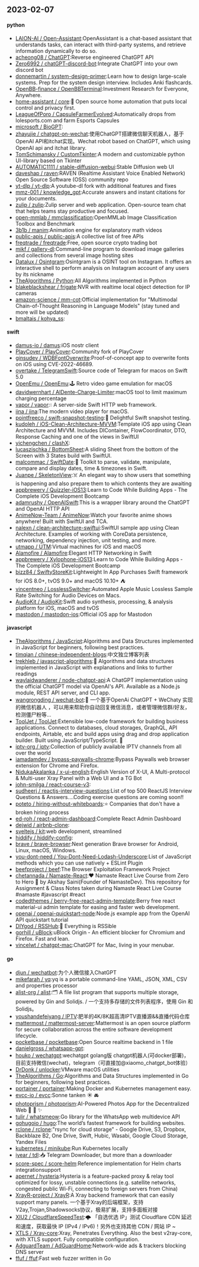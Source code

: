 ## 2023-02-07

#### python
* [LAION-AI / Open-Assistant](https://github.com/LAION-AI/Open-Assistant):OpenAssistant is a chat-based assistant that understands tasks, can interact with third-party systems, and retrieve information dynamically to do so.
* [acheong08 / ChatGPT](https://github.com/acheong08/ChatGPT):Reverse engineered ChatGPT API
* [Zero6992 / chatGPT-discord-bot](https://github.com/Zero6992/chatGPT-discord-bot):Integrate ChatGPT into your own discord bot
* [donnemartin / system-design-primer](https://github.com/donnemartin/system-design-primer):Learn how to design large-scale systems. Prep for the system design interview. Includes Anki flashcards.
* [OpenBB-finance / OpenBBTerminal](https://github.com/OpenBB-finance/OpenBBTerminal):Investment Research for Everyone, Anywhere.
* [home-assistant / core](https://github.com/home-assistant/core):🏡
Open source home automation that puts local control and privacy first.
* [LeagueOfPoro / CapsuleFarmerEvolved](https://github.com/LeagueOfPoro/CapsuleFarmerEvolved):Automatically drops from lolesports.com and farm Esports Capsules
* [microsoft / BioGPT](https://github.com/microsoft/BioGPT):
* [zhayujie / chatgpt-on-wechat](https://github.com/zhayujie/chatgpt-on-wechat):使用ChatGPT搭建微信聊天机器人，基于OpenAI API和itchat实现。Wechat robot based on ChatGPT, which using OpenAI api and itchat library.
* [TomSchimansky / CustomTkinter](https://github.com/TomSchimansky/CustomTkinter):A modern and customizable python UI-library based on Tkinter
* [AUTOMATIC1111 / stable-diffusion-webui](https://github.com/AUTOMATIC1111/stable-diffusion-webui):Stable Diffusion web UI
* [daveshap / raven](https://github.com/daveshap/raven):RAVEN (Realtime Assistant Voice Enabled Network) Open Source Software (OSS) community repo
* [yt-dlp / yt-dlp](https://github.com/yt-dlp/yt-dlp):A youtube-dl fork with additional features and fixes
* [mmz-001 / knowledge_gpt](https://github.com/mmz-001/knowledge_gpt):Accurate answers and instant citations for your documents.
* [zulip / zulip](https://github.com/zulip/zulip):Zulip server and web application. Open-source team chat that helps teams stay productive and focused.
* [open-mmlab / mmclassification](https://github.com/open-mmlab/mmclassification):OpenMMLab Image Classification Toolbox and Benchmark
* [3b1b / manim](https://github.com/3b1b/manim):Animation engine for explanatory math videos
* [public-apis / public-apis](https://github.com/public-apis/public-apis):A collective list of free APIs
* [freqtrade / freqtrade](https://github.com/freqtrade/freqtrade):Free, open source crypto trading bot
* [mikf / gallery-dl](https://github.com/mikf/gallery-dl):Command-line program to download image galleries and collections from several image hosting sites
* [Datalux / Osintgram](https://github.com/Datalux/Osintgram):Osintgram is a OSINT tool on Instagram. It offers an interactive shell to perform analysis on Instagram account of any users by its nickname
* [TheAlgorithms / Python](https://github.com/TheAlgorithms/Python):All Algorithms implemented in Python
* [blakeblackshear / frigate](https://github.com/blakeblackshear/frigate):NVR with realtime local object detection for IP cameras
* [amazon-science / mm-cot](https://github.com/amazon-science/mm-cot):Official implementation for "Multimodal Chain-of-Thought Reasoning in Language Models" (stay tuned and more will be updated)
* [bmaltais / kohya_ss](https://github.com/bmaltais/kohya_ss):

#### swift
* [damus-io / damus](https://github.com/damus-io/damus):iOS nostr client
* [PlayCover / PlayCover](https://github.com/PlayCover/PlayCover):Community fork of PlayCover
* [ginsudev / WDBFontOverwrite](https://github.com/ginsudev/WDBFontOverwrite):Proof-of-concept app to overwrite fonts on iOS using CVE-2022-46689.
* [overtake / TelegramSwift](https://github.com/overtake/TelegramSwift):Source code of Telegram for macos on Swift 5.0
* [OpenEmu / OpenEmu](https://github.com/OpenEmu/OpenEmu):🕹
Retro video game emulation for macOS
* [davidwernhart / AlDente-Charge-Limiter](https://github.com/davidwernhart/AlDente-Charge-Limiter):macOS tool to limit maximum charging percentage
* [vapor / vapor](https://github.com/vapor/vapor):💧
A server-side Swift HTTP web framework.
* [iina / iina](https://github.com/iina/iina):The modern video player for macOS.
* [pointfreeco / swift-snapshot-testing](https://github.com/pointfreeco/swift-snapshot-testing):📸
Delightful Swift snapshot testing.
* [kudoleh / iOS-Clean-Architecture-MVVM](https://github.com/kudoleh/iOS-Clean-Architecture-MVVM):Template iOS app using Clean Architecture and MVVM. Includes DIContainer, FlowCoordinator, DTO, Response Caching and one of the views in SwiftUI
* [yichengchen / clashX](https://github.com/yichengchen/clashX):
* [lucaszischka / BottomSheet](https://github.com/lucaszischka/BottomSheet):A sliding Sheet from the bottom of the Screen with 3 States build with SwiftUI.
* [malcommac / SwiftDate](https://github.com/malcommac/SwiftDate):🐔
Toolkit to parse, validate, manipulate, compare and display dates, time & timezones in Swift.
* [Juanpe / SkeletonView](https://github.com/Juanpe/SkeletonView):☠️
An elegant way to show users that something is happening and also prepare them to which contents they are awaiting
* [appbrewery / Quizzler-iOS13](https://github.com/appbrewery/Quizzler-iOS13):Learn to Code While Building Apps - The Complete iOS Development Bootcamp
* [adamrushy / OpenAISwift](https://github.com/adamrushy/OpenAISwift):This is a wrapper library around the ChatGPT and OpenAI HTTP API
* [AnimeNow-Team / AnimeNow](https://github.com/AnimeNow-Team/AnimeNow):Watch your favorite anime shows anywhere! Built with SwiftUI and TCA.
* [nalexn / clean-architecture-swiftui](https://github.com/nalexn/clean-architecture-swiftui):SwiftUI sample app using Clean Architecture. Examples of working with CoreData persistence, networking, dependency injection, unit testing, and more.
* [utmapp / UTM](https://github.com/utmapp/UTM):Virtual machines for iOS and macOS
* [Alamofire / Alamofire](https://github.com/Alamofire/Alamofire):Elegant HTTP Networking in Swift
* [appbrewery / Xylophone-iOS13](https://github.com/appbrewery/Xylophone-iOS13):Learn to Code While Building Apps - The Complete iOS Development Bootcamp
* [bizz84 / SwiftyStoreKit](https://github.com/bizz84/SwiftyStoreKit):Lightweight In App Purchases Swift framework for iOS 8.0+, tvOS 9.0+ and macOS 10.10+
⛺
* [vincentneo / LosslessSwitcher](https://github.com/vincentneo/LosslessSwitcher):Automated Apple Music Lossless Sample Rate Switching for Audio Devices on Macs.
* [AudioKit / AudioKit](https://github.com/AudioKit/AudioKit):Swift audio synthesis, processing, & analysis platform for iOS, macOS and tvOS
* [mastodon / mastodon-ios](https://github.com/mastodon/mastodon-ios):Official iOS app for Mastodon

#### javascript
* [TheAlgorithms / JavaScript](https://github.com/TheAlgorithms/JavaScript):Algorithms and Data Structures implemented in JavaScript for beginners, following best practices.
* [timqian / chinese-independent-blogs](https://github.com/timqian/chinese-independent-blogs):中文独立博客列表
* [trekhleb / javascript-algorithms](https://github.com/trekhleb/javascript-algorithms):📝
Algorithms and data structures implemented in JavaScript with explanations and links to further readings
* [waylaidwanderer / node-chatgpt-api](https://github.com/waylaidwanderer/node-chatgpt-api):A ChatGPT implementation using the official ChatGPT model via OpenAI's API. Available as a Node.js module, REST API server, and CLI app.
* [wangrongding / wechat-bot](https://github.com/wangrongding/wechat-bot):🤖
一个基于OpenAi ChatGPT + WeChaty 实现的微信机器人 ，可以用来帮助你自动回复微信消息，或者管理微信群/好友，检测僵尸粉等...
* [ToolJet / ToolJet](https://github.com/ToolJet/ToolJet):Extensible low-code framework for building business applications. Connect to databases, cloud storages, GraphQL, API endpoints, Airtable, etc and build apps using drag and drop application builder. Built using JavaScript/TypeScript.
🚀
* [iptv-org / iptv](https://github.com/iptv-org/iptv):Collection of publicly available IPTV channels from all over the world
* [iamadamdev / bypass-paywalls-chrome](https://github.com/iamadamdev/bypass-paywalls-chrome):Bypass Paywalls web browser extension for Chrome and Firefox.
* [NidukaAkalanka / x-ui-english](https://github.com/NidukaAkalanka/x-ui-english):English Version of X-UI, A Multi-protocol & Multi-user Xray Panel with a Web UI and a TG Bot
* [john-smilga / react-course-v3](https://github.com/john-smilga/react-course-v3):
* [sudheerj / reactjs-interview-questions](https://github.com/sudheerj/reactjs-interview-questions):List of top 500 ReactJS Interview Questions & Answers....Coding exercise questions are coming soon!!
* [poteto / hiring-without-whiteboards](https://github.com/poteto/hiring-without-whiteboards):⭐️
Companies that don't have a broken hiring process
* [ed-roh / react-admin-dashboard](https://github.com/ed-roh/react-admin-dashboard):Complete React Admin Dashboard
* [dejwid / airbnb-clone](https://github.com/dejwid/airbnb-clone):
* [sveltejs / kit](https://github.com/sveltejs/kit):web development, streamlined
* [hiddify / hiddify-config](https://github.com/hiddify/hiddify-config):
* [brave / brave-browser](https://github.com/brave/brave-browser):Next generation Brave browser for Android, Linux, macOS, Windows.
* [you-dont-need / You-Dont-Need-Lodash-Underscore](https://github.com/you-dont-need/You-Dont-Need-Lodash-Underscore):List of JavaScript methods which you can use natively + ESLint Plugin
* [beefproject / beef](https://github.com/beefproject/beef):The Browser Exploitation Framework Project
* [chetannada / Namaste-React](https://github.com/chetannada/Namaste-React):❤
Namaste React Live Course from Zero to Hero
🚀
by Akshay Saini(Founder of NamasteDev). This repository for Assignment & Class Notes taken during Namaste React Live Course #namaste #javascript #react
* [codedthemes / berry-free-react-admin-template](https://github.com/codedthemes/berry-free-react-admin-template):Berry free react material-ui admin template for easing and faster web development.
* [openai / openai-quickstart-node](https://github.com/openai/openai-quickstart-node):Node.js example app from the OpenAI API quickstart tutorial
* [DIYgod / RSSHub](https://github.com/DIYgod/RSSHub):🍰
Everything is RSSible
* [gorhill / uBlock](https://github.com/gorhill/uBlock):uBlock Origin - An efficient blocker for Chromium and Firefox. Fast and lean.
* [vincelwt / chatgpt-mac](https://github.com/vincelwt/chatgpt-mac):ChatGPT for Mac, living in your menubar.

#### go
* [djun / wechatbot](https://github.com/djun/wechatbot):为个人微信接入ChatGPT
* [mikefarah / yq](https://github.com/mikefarah/yq):yq is a portable command-line YAML, JSON, XML, CSV and properties processor
* [alist-org / alist](https://github.com/alist-org/alist):🗂️
A file list program that supports multiple storage, powered by Gin and Solidjs. / 一个支持多存储的文件列表程序，使用 Gin 和 Solidjs。
* [youshandefeiyang / IPTV](https://github.com/youshandefeiyang/IPTV):肥羊的4K/8K超高清IPTV直播源&&直播代码仓库
* [mattermost / mattermost-server](https://github.com/mattermost/mattermost-server):Mattermost is an open source platform for secure collaboration across the entire software development lifecycle.
* [pocketbase / pocketbase](https://github.com/pocketbase/pocketbase):Open Source realtime backend in 1 file
* [danielgross / whatsapp-gpt](https://github.com/danielgross/whatsapp-gpt):
* [houko / wechatgpt](https://github.com/houko/wechatgpt):wechatgpt golang版 chatgpt机器人(可docker部署)，目前支持微信(wechat)，telegram（可直接加@xiaomo_chatgpt_bot体验）
* [DrDonk / unlocker](https://github.com/DrDonk/unlocker):VMware macOS utilities
* [TheAlgorithms / Go](https://github.com/TheAlgorithms/Go):Algorithms and Data Structures implemented in Go for beginners, following best practices.
* [portainer / portainer](https://github.com/portainer/portainer):Making Docker and Kubernetes management easy.
* [evcc-io / evcc](https://github.com/evcc-io/evcc):Sonne tanken
☀️
🚘
* [photoprism / photoprism](https://github.com/photoprism/photoprism):AI-Powered Photos App for the Decentralized Web
🌈
💎
✨
* [tulir / whatsmeow](https://github.com/tulir/whatsmeow):Go library for the WhatsApp web multidevice API
* [gohugoio / hugo](https://github.com/gohugoio/hugo):The world’s fastest framework for building websites.
* [rclone / rclone](https://github.com/rclone/rclone):"rsync for cloud storage" - Google Drive, S3, Dropbox, Backblaze B2, One Drive, Swift, Hubic, Wasabi, Google Cloud Storage, Yandex Files
* [kubernetes / minikube](https://github.com/kubernetes/minikube):Run Kubernetes locally
* [iyear / tdl](https://github.com/iyear/tdl):📥
Telegram Downloader, but more than a downloader
* [score-spec / score-helm](https://github.com/score-spec/score-helm):Reference implementation for Helm charts integrationsupport
* [apernet / hysteria](https://github.com/apernet/hysteria):Hysteria is a feature-packed proxy & relay tool optimized for lossy, unstable connections (e.g. satellite networks, congested public Wi-Fi, connecting to foreign servers from China)
* [XrayR-project / XrayR](https://github.com/XrayR-project/XrayR):A Xray backend framework that can easily support many panels. 一个基于Xray的后端框架，支持V2ay,Trojan,Shadowsocks协议，极易扩展，支持多面板对接
* [XIU2 / CloudflareSpeedTest](https://github.com/XIU2/CloudflareSpeedTest):🌩
「自选优选 IP」测试 Cloudflare CDN 延迟和速度，获取最快 IP (IPv4 / IPv6)！另外也支持其他 CDN / 网站 IP ~
* [XTLS / Xray-core](https://github.com/XTLS/Xray-core):Xray, Penetrates Everything. Also the best v2ray-core, with XTLS support. Fully compatible configuration.
* [AdguardTeam / AdGuardHome](https://github.com/AdguardTeam/AdGuardHome):Network-wide ads & trackers blocking DNS server
* [ffuf / ffuf](https://github.com/ffuf/ffuf):Fast web fuzzer written in Go
